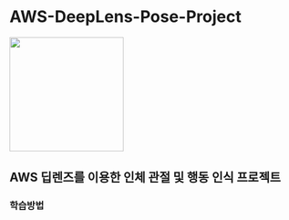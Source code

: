 # AWS-DeepLens-Pose-Project


<img width="200" src="https://user-images.githubusercontent.com/68395698/113527692-47448400-95f9-11eb-844d-408fbf3f25e8.png">

## AWS 딥렌즈를 이용한 인체 관절 및 행동 인식 프로젝트

### 학습방법
